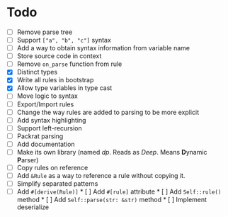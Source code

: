 # Todo
* [ ] Remove parse tree
* [ ] Support `["a", "b", "c"]` syntax
* [ ] Add a way to obtain syntax information from variable name
* [ ] Store source code in context
* [ ] Remove `on_parse` function from rule
* [x] Distinct types
* [x] Write all rules in bootstrap
* [x] Allow type variables in type cast
* [ ] Move logic to syntax
* [ ] Export/Import rules
* [ ] Change the way rules are added to parsing to be more explicit
* [ ] Add syntax highlighting
* [ ] Support left-recursion
* [ ] Packrat parsing
* [ ] Add documentation
* [ ] Make its own library (named *dp*. Reads as *Deep*. Means  **D**ynamic **P**arser)
* [ ] Copy rules on reference
* [ ] Add `&Rule` as a way to reference a rule without copying it.
* [ ] Simplify separated patterns
* [ ] Add `#[derive(Rule)]`
      * [ ] Add `#[rule]` attribute
	  * [ ] Add `Self::rule()` method
	  * [ ] Add `Self::parse(str: &str)` method
      * [ ] Implement deserialize